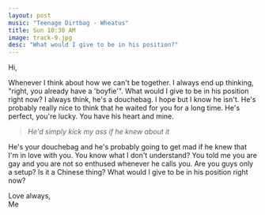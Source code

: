 ```yaml
---
layout: post
music: "Teenage Dirtbag - Wheatus"
title: Sun 10:30 AM
image: track-9.jpg
desc: "What would I give to be in his position?"
---
```


Hi,

Whenever I think about how we can't be together. I always end up thinking, "right, you already have a 'boyfie'". What would I give to be in his position right now? I always think, he's a douchebag. I hope but I know he isn't. He's probably really nice to think that he waited for you for a long time. He's perfect, you're lucky. You have his heart and mine.

> *He'd simply kick my ass if he knew about it*

He's your douchebag and he's probably going to get mad if he knew that I'm in love with you. You know what I don't understand? You told me you are gay and you are not so enthused whenever he calls you. Are you guys only a setup? Is it a Chinese thing? What would I give to be in his position right now?

Love always,    
Me
